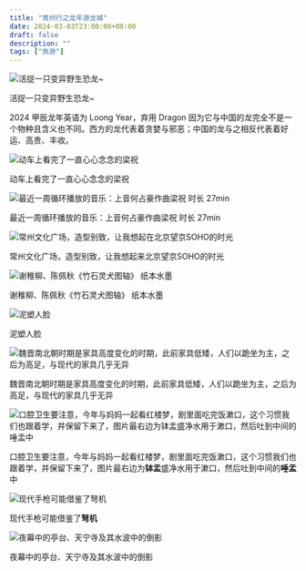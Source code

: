 ```yaml
---
title: "常州行之龙年游龙城"
date: 2024-03-03T23:00:00+08:00
draft: false
description: ""
tags: ["旅游"]
---
```


![活捉一只变异野生恐龙~](./IMG_20240303_184535.jpg)

活捉一只变异野生恐龙~

2024 甲辰龙年英语为 Loong Year，弃用 Dragon 因为它与中国的龙完全不是一个物种且含义也不同。西方的龙代表着贪婪与邪恶；中国的龙与之相反代表着好运、高贵、丰收。

![动车上看完了一直心心念念的梁祝](./Untitled.png)

动车上看完了一直心心念念的梁祝

![最近一周循环播放的音乐：上音何占豪作曲梁祝 时长 27min](./Screenshot_2024-03-03-18-42-47-217_com.apple.android.music.classical.jpg)

最近一周循环播放的音乐：上音何占豪作曲梁祝 时长 27min

![常州文化广场，造型别致，让我想起在北京望京SOHO的时光](./IMG_20240303_170928.jpg)

常州文化广场，造型别致，让我想起来北京望京SOHO的时光

![谢稚柳、陈佩秋《竹石灵犬图轴》 纸本水墨](./Untitled.jpeg)

谢稚柳、陈佩秋《竹石灵犬图轴》 纸本水墨

![泥塑人脸](./IMG_20240303_162639.jpg)

泥塑人脸

![魏晋南北朝时期是家具高度变化的时期，此前家具低矮，人们以跪坐为主，之后为高足，与现代的家具几乎无异](./IMG_20240303_154117.jpg)

魏晋南北朝时期是家具高度变化的时期，此前家具低矮，人们以跪坐为主，之后为高足，与现代的家具几乎无异

![口腔卫生要注意，今年与妈妈一起看红楼梦，剧里面吃完饭漱口，这个习惯我们也跟着学，并保留下来了，图片最右边为**钵盂**盛净水用于漱口，然后吐到中间的**唾盂**中](./IMG_20240303_154322.jpg)

口腔卫生要注意，今年与妈妈一起看红楼梦，剧里面吃完饭漱口，这个习惯我们也跟着学，并保留下来了，图片最右边为**钵盂**盛净水用于漱口，然后吐到中间的**唾盂**中

![现代手枪可能借鉴了**弩机**](./IMG_20240303_164033.jpg)

现代手枪可能借鉴了**弩机**

![夜幕中的亭台、天宁寺及其水波中的倒影](./IMG_20240303_182814.jpg)

夜幕中的亭台、天宁寺及其水波中的倒影
